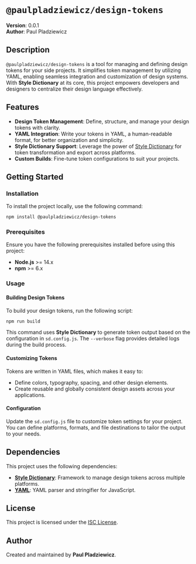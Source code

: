 # `@paulpladziewicz/design-tokens`

**Version**: 0.0.1  
**Author**: Paul Pladziewicz

## Description

`@paulpladziewicz/design-tokens` is a tool for managing and defining design tokens for your side projects. It simplifies token management by utilizing YAML, enabling seamless integration and customization of design systems. With **Style Dictionary** at its core, this project empowers developers and designers to centralize their design language effectively.

## Features

- **Design Token Management**: Define, structure, and manage your design tokens with clarity.
- **YAML Integration**: Write your tokens in YAML, a human-readable format, for better organization and simplicity.
- **Style Dictionary Support**: Leverage the power of [Style Dictionary](https://amzn.github.io/style-dictionary) for token transformation and export across platforms.
- **Custom Builds**: Fine-tune token configurations to suit your projects.

## Getting Started

### Installation

To install the project locally, use the following command:

```bash
npm install @paulpladziewicz/design-tokens
```

### Prerequisites

Ensure you have the following prerequisites installed before using this project:

- **Node.js** >= 14.x
- **npm** >= 6.x

### Usage

#### Building Design Tokens

To build your design tokens, run the following script:

```bash
npm run build
```

This command uses **Style Dictionary** to generate token output based on the configuration in `sd.config.js`. The `--verbose` flag provides detailed logs during the build process.

#### Customizing Tokens

Tokens are written in YAML files, which makes it easy to:

- Define colors, typography, spacing, and other design elements.
- Create reusable and globally consistent design assets across your applications.

#### Configuration

Update the `sd.config.js` file to customize token settings for your project.
You can define platforms, formats, and file destinations to tailor the output to your needs.

## Dependencies

This project uses the following dependencies:

- **[Style Dictionary](https://www.npmjs.com/package/style-dictionary)**: Framework to manage design tokens across multiple platforms.
- **[YAML](https://www.npmjs.com/package/yaml)**: YAML parser and stringifier for JavaScript.

## License

This project is licensed under the [ISC License](https://opensource.org/licenses/ISC).

## Author

Created and maintained by **Paul Pladziewicz**.